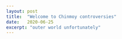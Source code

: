 ```yaml
---
layout: post
title:  "Welcome to Chinmoy controversies"
date:   2020-06-25
excerpt: "outer world unfortunately"
---
```

